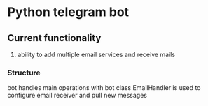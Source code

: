 # Python telegram bot

## Current functionality
1. ability to add multiple email services and receive mails

### Structure 
bot handles main operations with bot
class EmailHandler is used to configure email receiver and pull new messages
